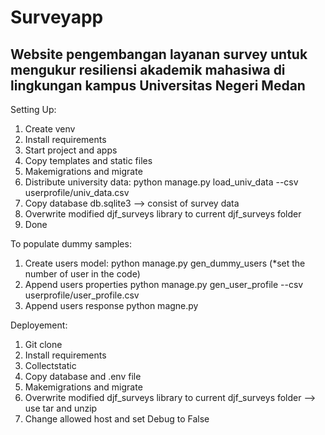 # Surveyapp

## Website pengembangan layanan survey untuk mengukur resiliensi akademik mahasiwa di lingkungan kampus Universitas Negeri Medan

Setting Up:
1. Create venv
2. Install requirements
3. Start project and apps
4. Copy templates and static files
5. Makemigrations and migrate
6. Distribute university data: 
	python manage.py load_univ_data --csv userprofile/univ_data.csv
7. Copy database db.sqlite3 --> consist of survey data
8. Overwrite modified djf_surveys library to current djf_surveys folder
9. Done

To populate dummy samples:
1. Create users model:
	python manage.py gen_dummy_users (*set the number of user in the code)
2. Append users properties
	python manage.py gen_user_profile --csv userprofile/user_profile.csv
3. Append users response
	python magne.py 

Deployement:
1. Git clone 
2. Install requirements
3. Collectstatic
4. Copy database and .env file
5. Makemigrations and migrate
7. Overwrite modified djf_surveys library to current djf_surveys folder --> use tar and unzip
8. Change allowed host and set Debug to False

